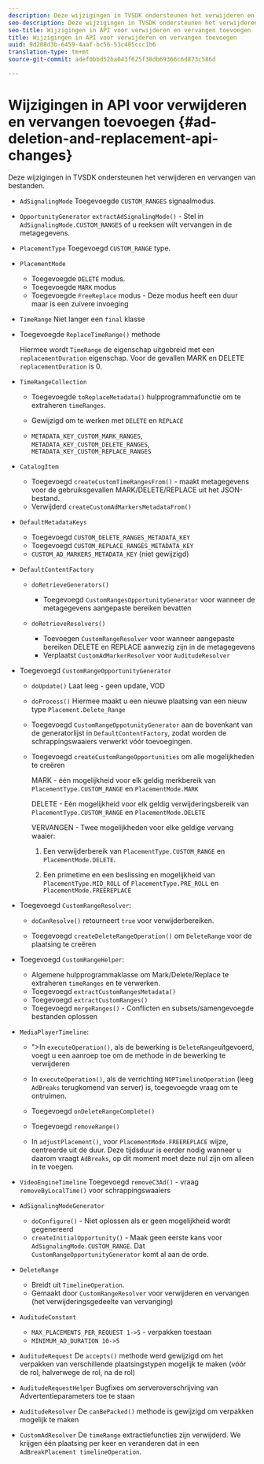 ```yaml
---
description: Deze wijzigingen in TVSDK ondersteunen het verwijderen en vervangen van bestanden.
seo-description: Deze wijzigingen in TVSDK ondersteunen het verwijderen en vervangen van bestanden.
seo-title: Wijzigingen in API voor verwijderen en vervangen toevoegen
title: Wijzigingen in API voor verwijderen en vervangen toevoegen
uuid: 9d208d3b-6459-4aaf-bc56-53c405ccc1b6
translation-type: tm+mt
source-git-commit: adef0bbd52ba043f625f38db69366c6d873c586d

---
```



# Wijzigingen in API voor verwijderen en vervangen toevoegen {#ad-deletion-and-replacement-api-changes}

Deze wijzigingen in TVSDK ondersteunen het verwijderen en vervangen van bestanden.

* `AdSignalingMode` Toegevoegde `CUSTOM_RANGES` signaalmodus.

* `OpportunityGenerator`  `extractAdSignalingMode()` - Stel in `AdSignalingMode.CUSTOM_RANGES` of u reeksen wilt vervangen in de metagegevens.

* `PlacementType` Toegevoegd `CUSTOM_RANGE` type.

* `PlacementMode`

   * Toegevoegde `DELETE` modus.
   * Toegevoegde `MARK` modus
   * Toegevoegde `FreeReplace` modus - Deze modus heeft een duur maar is een zuivere invoeging

* `TimeRange` Niet langer een `final` klasse

* Toegevoegde `ReplaceTimeRange()` methode

   Hiermee wordt `TimeRange` de eigenschap uitgebreid met een `replacementDuration` eigenschap. Voor de gevallen MARK en DELETE `replacementDuration` is 0.

* `TimeRangeCollection`

   * Toegevoegde `toReplaceMetadata()` hulpprogrammafunctie om te extraheren `timeRanges`.

   * Gewijzigd om te werken met `DELETE` en `REPLACE`

   * `METADATA_KEY_CUSTOM_MARK_RANGES`, `METADATA_KEY_CUSTOM_DELETE_RANGES`, `METADATA_KEY_CUSTOM_REPLACE_RANGES`

* `CatalogItem`

   * Toegevoegd `createCustomTimeRangesFrom()` - maakt metagegevens voor de gebruiksgevallen MARK/DELETE/REPLACE uit het JSON-bestand.
   * Verwijderd `createCustomAdMarkersMetadataFrom()`

* `DefaultMetadataKeys`

   * Toegevoegd `CUSTOM_DELETE_RANGES_METADATA_KEY`
   * Toegevoegd `CUSTOM_REPLACE_RANGES_METADATA_KEY`
   * `CUSTOM_AD_MARKERS_METADATA_KEY` (niet gewijzigd)

* `DefaultContentFactory`

   * `doRetrieveGenerators()`

      * Toegevoegd `CustomRangesOpportunityGenerator` voor wanneer de metagegevens aangepaste bereiken bevatten
   * `doRetrieveResolvers()`

      * Toevoegen `CustomRangeResolver` voor wanneer aangepaste bereiken DELETE en REPLACE aanwezig zijn in de metagegevens
      * Verplaatst `CustomAdMarkerResolver` voor `AuditudeResolver`


* Toegevoegd `CustomRangeOpportunityGenerator`

   * `doUpdate()` Laat leeg - geen update, VOD
   * `doProcess()` Hiermee maakt u een nieuwe plaatsing van een nieuw type `Placement.Delete_Range`

   * Toegevoegd `CustomRangeOppotunityGenerator` aan de bovenkant van de generatorlijst in `DefaultContentFactory`, zodat worden de schrappingswaaiers verwerkt vóór toevoegingen.

   * Toegevoegd `createCustomRangeOpportunities` om alle mogelijkheden te creëren

      MARK - één mogelijkheid voor elk geldig merkbereik van `PlacementType.CUSTOM_RANGE` en `PlacementMode.MARK`

      DELETE - Eén mogelijkheid voor elk geldig verwijderingsbereik van `PlacementType.CUSTOM_RANGE` en `PlacementMode.DELETE`

      VERVANGEN - Twee mogelijkheden voor elke geldige vervang waaier:

      1. Een verwijderbereik van `PlacementType.CUSTOM_RANGE` en `PlacementMode.DELETE`.

      1. Een primetime en een beslissing en mogelijkheid van `PlacementType.MID_ROLL` of `PlacementType.PRE_ROLL` en `PlacementMode.FREEREPLACE`

* Toegevoegd `CustomRangeResolver`:

   * `doCanResolve()` retourneert `true` voor verwijderbereiken.

   * Toegevoegd `createDeleteRangeOperation()` om `DeleteRange` voor de plaatsing te creëren

* Toegevoegd `CustomRangeHelper`:

   * Algemene hulpprogrammaklasse om Mark/Delete/Replace te extraheren `timeRanges` en te verwerken.
   * Toegevoegd `extractCustomRangesMetadata()`
   * Toegevoegd `extractCustomRanges()`
   * Toegevoegd `mergeRanges()` - Conflicten en subsets/samengevoegde bestanden oplossen

* `MediaPlayerTimeline`:

   * &quot;>In `executeOperation()`, als de bewerking is `DeleteRange`uitgevoerd, voegt u een aanroep toe om de methode in de bewerking te verwijderen

   * In `executeOperation()`, als de verrichting `NOPTimelineOperation` (leeg `AdBreaks` terugkomend van server) is, toegevoegde vraag om te ontruimen.

   * Toegevoegd `onDeleteRangeComplete()`
   * Toegevoegd `removeRange()`
   * In `adjustPlacement()`, voor `PlacementMode.FREEREPLACE` wijze, centreerde uit de duur. Deze tijdsduur is eerder nodig wanneer u daarom vraagt `AdBreaks`, op dit moment moet deze nul zijn om alleen in te voegen.

* `VideoEngineTimeline` Toegevoegd `removeC3Ad()` - vraag `removeByLocalTime()` voor schrappingswaaiers

* `AdSignalingModeGenerator`

   * `doConfigure()` - Niet oplossen als er geen mogelijkheid wordt gegenereerd
   * `createInitialOpportunity()` - Maak geen eerste kans voor `AdSignalingMode.CUSTOM_RANGE`. Dat `CustomRangeOpportunityGenerator` komt al aan de orde.

* `DeleteRange`

   * Breidt uit `TimelineOperation`.
   * Gemaakt door `CustomRangeResolver` voor verwijderen en vervangen (het verwijderingsgedeelte van vervanging)

* `AuditudeConstant`

   * `MAX_PLACEMENTS_PER_REQUEST 1->5` - verpakken toestaan
   * `MINIMUM_AD_DURATION 10->5`

* `AuditudeRequest` De `accepts()` methode werd gewijzigd om het verpakken van verschillende plaatsingstypen mogelijk te maken (vóór de rol, halverwege de rol, na de rol)

* `AuditudeRequestHelper` Bugfixes om serveroverschrijving van Advertentieparameters toe te staan

* `AuditudeResolver` De `canBePacked()` methode is gewijzigd om verpakken mogelijk te maken

* `CustomAdResolver` De `timeRange` extractiefuncties zijn verwijderd. We krijgen één plaatsing per keer en veranderen dat in een `AdBreakPlacement timelineOperation`.

